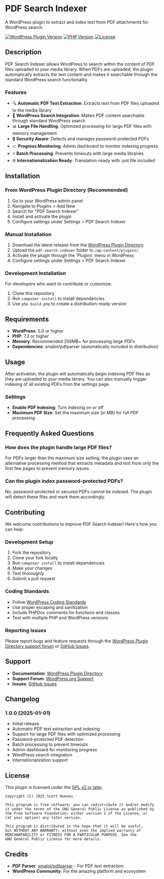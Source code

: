 # PDF Search Indexer

A WordPress plugin to extract and index text from PDF attachments for WordPress search.

[![WordPress Plugin Version](https://img.shields.io/badge/WordPress-5.0%2B-blue.svg)](https://wordpress.org/)
[![PHP Version](https://img.shields.io/badge/PHP-7.2%2B-purple.svg)](https://php.net/)
[![License](https://img.shields.io/badge/License-GPL%20v2%2B-green.svg)](https://www.gnu.org/licenses/gpl-2.0.html)

## Description

PDF Search Indexer allows WordPress to search within the content of PDF files uploaded to your media library. When PDFs are uploaded, the plugin automatically extracts the text content and makes it searchable through the standard WordPress search functionality.

### Features

- 🔍 **Automatic PDF Text Extraction**: Extracts text from PDF files uploaded to the media library
- 🔎 **WordPress Search Integration**: Makes PDF content searchable through standard WordPress search
- 📊 **Large File Handling**: Optimized processing for large PDF files with memory management
- 🔒 **Security Aware**: Detects and manages password-protected PDFs
- 📈 **Progress Monitoring**: Admin dashboard to monitor indexing progress
- ⚡ **Batch Processing**: Prevents timeouts with large media libraries
- 🌐 **Internationalization Ready**: Translation-ready with .pot file included

## Installation

### From WordPress Plugin Directory (Recommended)

1. Go to your WordPress admin panel
2. Navigate to Plugins > Add New
3. Search for "PDF Search Indexer"
4. Install and activate the plugin
5. Configure settings under Settings > PDF Search Indexer

### Manual Installation

1. Download the latest release from the [WordPress Plugin Directory](https://wordpress.org/plugins/pdf-search-indexer/)
2. Upload the `pdf-search-indexer` folder to `/wp-content/plugins/`
3. Activate the plugin through the 'Plugins' menu in WordPress
4. Configure settings under Settings > PDF Search Indexer

### Development Installation

For developers who want to contribute or customize:

1. Clone this repository
2. Run `composer install` to install dependencies
3. Use `php build.php` to create a distribution-ready version

## Requirements

- **WordPress**: 5.0 or higher
- **PHP**: 7.2 or higher
- **Memory**: Recommended 256MB+ for processing large PDFs
- **Dependencies**: smalot/pdfparser (automatically included in distribution)

## Usage

After activation, the plugin will automatically begin indexing PDF files as they are uploaded to your media library. You can also manually trigger indexing of all existing PDFs from the settings page.

### Settings

- **Enable PDF Indexing**: Turn indexing on or off
- **Maximum PDF Size**: Set the maximum size (in MB) for full PDF processing

## Frequently Asked Questions

### How does the plugin handle large PDF files?

For PDFs larger than the maximum size setting, the plugin uses an alternative processing method that extracts metadata and text from only the first few pages to prevent memory issues.

### Can the plugin index password-protected PDFs?

No, password-protected or secured PDFs cannot be indexed. The plugin will detect these files and mark them accordingly.

## Contributing

We welcome contributions to improve PDF Search Indexer! Here's how you can help:

### Development Setup

1. Fork the repository
2. Clone your fork locally
3. Run `composer install` to install dependencies
4. Make your changes
5. Test thoroughly
6. Submit a pull request

### Coding Standards

- Follow [WordPress Coding Standards](https://developer.wordpress.org/coding-standards/)
- Use proper escaping and sanitization
- Include PHPDoc comments for functions and classes
- Test with multiple PHP and WordPress versions

### Reporting Issues

Please report bugs and feature requests through the [WordPress Plugin Directory support forum](https://wordpress.org/support/plugin/pdf-search-indexer/) or [GitHub Issues](https://github.com/scotthoenes/pdf-search-indexer/issues).

## Support

- **Documentation**: [WordPress Plugin Directory](https://wordpress.org/plugins/pdf-search-indexer/)
- **Support Forum**: [WordPress.org Support](https://wordpress.org/support/plugin/pdf-search-indexer/)
- **Issues**: [GitHub Issues](https://github.com/scotthoenes/pdf-search-indexer/issues)

## Changelog

### 1.0.0 (2025-01-01)
- Initial release
- Automatic PDF text extraction and indexing
- Support for large PDF files with optimized processing
- Password-protected PDF detection
- Batch processing to prevent timeouts
- Admin dashboard for monitoring progress
- WordPress search integration
- Internationalization support

## License

This plugin is licensed under the [GPL v2 or later](https://www.gnu.org/licenses/gpl-2.0.html).

```
Copyright (C) 2025 Scott Hoenes

This program is free software; you can redistribute it and/or modify
it under the terms of the GNU General Public License as published by
the Free Software Foundation; either version 2 of the License, or
(at your option) any later version.

This program is distributed in the hope that it will be useful,
but WITHOUT ANY WARRANTY; without even the implied warranty of
MERCHANTABILITY or FITNESS FOR A PARTICULAR PURPOSE. See the
GNU General Public License for more details.
```

## Credits

- **PDF Parser**: [smalot/pdfparser](https://github.com/smalot/pdfparser) - For PDF text extraction
- **WordPress Community**: For the amazing platform and ecosystem